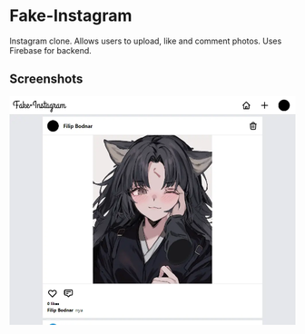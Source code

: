# Fake-Instagram

Instagram clone. Allows users to upload, like and comment photos. Uses Firebase for backend.

## Screenshots

![App Screenshot](screenshots/fakeinsta.webp)
